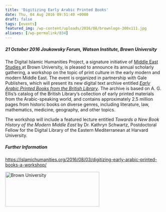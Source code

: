 ```yaml
---
title: 'Digitizing Early Arabic Printed Books'
date: Thu, 04 Aug 2016 09:51:40 +0000
draft: false
tags: [events]
featured_img: /wp-content/uploads/2016/08/brownlogo-300x111.jpg
aliases: [/wp-permalink/834]
---
```


<div class="entry-post"><h5>21 October 2016
Joukowsky Forum, Watson Institute, Brown University</h5>
The Digital Islamic Humanities Project, a signature initiative of <a href="http://watson.brown.edu/mes/">Middle East Studies </a>at Brown University, is pleased to announce its annual scholarly gathering, a workshop on the topic of print culture in the early modern and modern Middle East. The event is organized in partnership with Gale Publishers, which will present its new digital text archive entitled <a href="http://gale.cengage.co.uk/arabic.aspx"><em>Early Arabic Printed Books from the British Library</em></a>. The archive is based on A. G. Ellis’s catalog of the British Library’s collection of early printed materials from the Arabic-speaking world, and contains approximately 2.5 million pages from historic books on diverse genres, including literature, law, mathematics, medicine, geography, and other topics.

The workshop will include a featured lecture entitled <em>Towards a New Book History of the Modern Middle East</em> by Dr. Kathryn Schwartz, Postdoctoral Fellow for the Digital Library of the Eastern Mediterranean at Harvard University.
<h5>Further Information</h5>
<a href="https://islamichumanities.org/2016/08/03/digitizing-early-arabic-printed-books-a-workshop/">https://islamichumanities.org/2016/08/03/digitizing-early-arabic-printed-books-a-workshop/</a>

<img class="size-medium wp-image-832 alignleft" src="/wp-content/uploads/2016/08/brownlogo-300x111.jpg" alt="Brown University" width="300" height="111" /></div>
